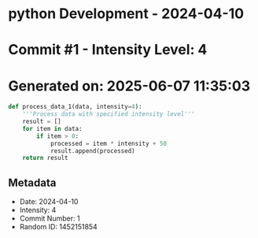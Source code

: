 ﻿# python Development - 2024-04-10
# Commit #1 - Intensity Level: 4
# Generated on: 2025-06-07 11:35:03
```python
def process_data_1(data, intensity=4):
    '''Process data with specified intensity level'''
    result = []
    for item in data:
        if item > 0:
            processed = item * intensity + 50
            result.append(processed)
    return result
```
## Metadata
- Date: 2024-04-10
- Intensity: 4
- Commit Number: 1
- Random ID: 1452151854
